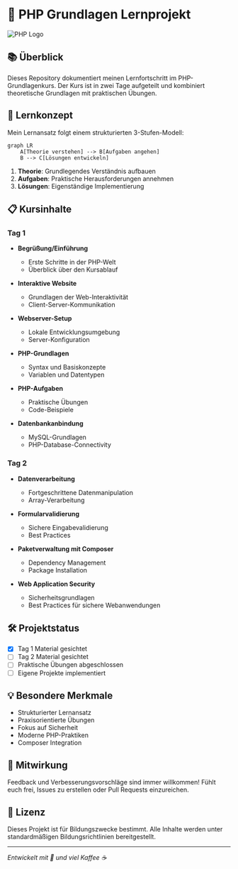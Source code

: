 # 🚀 PHP Grundlagen Lernprojekt

![PHP Logo](https://img.shields.io/badge/PHP-777BB4?style=for-the-badge&logo=php&logoColor=white)

## 📚 Überblick

Dieses Repository dokumentiert meinen Lernfortschritt im PHP-Grundlagenkurs. Der Kurs ist in zwei Tage aufgeteilt und kombiniert theoretische Grundlagen mit praktischen Übungen.

## 🎯 Lernkonzept

Mein Lernansatz folgt einem strukturierten 3-Stufen-Modell:

```mermaid
graph LR
    A[Theorie verstehen] --> B[Aufgaben angehen]
    B --> C[Lösungen entwickeln]
```

1. **Theorie**: Grundlegendes Verständnis aufbauen
2. **Aufgaben**: Praktische Herausforderungen annehmen
3. **Lösungen**: Eigenständige Implementierung

## 📋 Kursinhalte

### Tag 1
- **Begrüßung/Einführung**
  - Erste Schritte in der PHP-Welt
  - Überblick über den Kursablauf
  
- **Interaktive Website**
  - Grundlagen der Web-Interaktivität
  - Client-Server-Kommunikation
  
- **Webserver-Setup**
  - Lokale Entwicklungsumgebung
  - Server-Konfiguration
  
- **PHP-Grundlagen**
  - Syntax und Basiskonzepte
  - Variablen und Datentypen
  
- **PHP-Aufgaben**
  - Praktische Übungen
  - Code-Beispiele
  
- **Datenbankanbindung**
  - MySQL-Grundlagen
  - PHP-Database-Connectivity

### Tag 2
- **Datenverarbeitung**
  - Fortgeschrittene Datenmanipulation
  - Array-Verarbeitung
  
- **Formularvalidierung**
  - Sichere Eingabevalidierung
  - Best Practices
  
- **Paketverwaltung mit Composer**
  - Dependency Management
  - Package Installation
  
- **Web Application Security**
  - Sicherheitsgrundlagen
  - Best Practices für sichere Webanwendungen

## 🛠️ Projektstatus

- [x] Tag 1 Material gesichtet
- [ ] Tag 2 Material gesichtet
- [ ] Praktische Übungen abgeschlossen
- [ ] Eigene Projekte implementiert

## 💡 Besondere Merkmale

- Strukturierter Lernansatz
- Praxisorientierte Übungen
- Fokus auf Sicherheit
- Moderne PHP-Praktiken
- Composer Integration

## 🤝 Mitwirkung

Feedback und Verbesserungsvorschläge sind immer willkommen! Fühlt euch frei, Issues zu erstellen oder Pull Requests einzureichen.

## 📝 Lizenz

Dieses Projekt ist für Bildungszwecke bestimmt. Alle Inhalte werden unter standardmäßigen Bildungsrichtlinien bereitgestellt.

---
*Entwickelt mit 💜 und viel Kaffee ☕*
